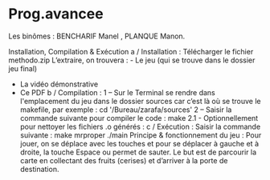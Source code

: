 # Prog.avancee

Les binômes : BENCHARIF Manel , PLANQUE Manon.

Installation, Compilation & Exécution
a / Installation :
Télécharger le fichier methodo.zip
L’extraire, on trouvera : - Le jeu (qui se trouve dans le dossier jeu final)
- La vidéo démonstrative
- Ce PDF
b / Compilation :
1 – Sur le Terminal se rendre dans l'emplacement du jeu dans le dossier sources car c’est là où se trouve le makefile, par exemple :
cd '/Bureau/zarafa/sources'
2 – Saisir la commande suivante pour compiler le code :
make
2.1 - Optionnellement pour nettoyer les fichiers .o générés :
 c / Exécution :
Saisir la commande suivante :
make mrproper
./main
Principe & fonctionnement du jeu :
Pour jouer, on se déplace avec les touches et pour se déplacer à gauche et à droite, la touche Espace ou permet de sauter.
Le but est de parcourir la carte en collectant des fruits (cerises) et d’arriver à la porte de destination.

